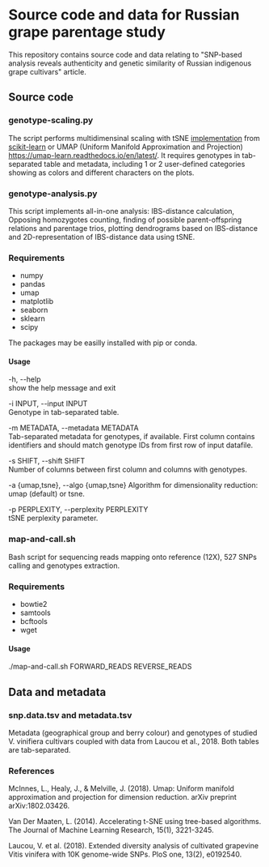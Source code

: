 # Source code and data for Russian grape parentage study

This repository contains source code and data relating to "SNP-based analysis reveals authenticity and genetic similarity of Russian indigenous grape cultivars" article.

## Source code

### genotype-scaling.py

The script performs multidimensinal scaling with tSNE [implementation](https://scikit-learn.org/stable/modules/generated/sklearn.manifold.TSNE.html) from [scikit-learn](https://scikit-learn.org/stable/index.html) or UMAP (Uniform Manifold Approximation and Projection) https://umap-learn.readthedocs.io/en/latest/. It requires genotypes in tab-separated table and metadata, including 1 or 2 user-defined categories showing as colors and different characters on the plots.

### genotype-analysis.py

This script implements all-in-one analysis: IBS-distance calculation, Opposing homozygotes counting, finding of possible parent-offspring relations and parentage trios, plotting dendrograms based on IBS-distance and 2D-representation of IBS-distance data using tSNE.

### Requirements

* numpy
* pandas
* umap
* matplotlib
* seaborn
* sklearn
* scipy

The packages may be easilly installed with pip or conda.

#### Usage

-h, --help  
show the help message and exit

-i INPUT, --input INPUT  
Genotype in tab-separated table.

-m METADATA, --metadata METADATA  
Tab-separated metadata for genotypes, if available. First column contains identifiers and should match genotype IDs from first row of input datafile.

-s SHIFT, --shift SHIFT  
Number of columns between first column and columns with genotypes.

-a {umap,tsne}, --algo {umap,tsne}
Algorithm for dimensionality reduction: umap (default) or tsne.

-p PERPLEXITY, --perplexity PERPLEXITY  
tSNE perplexity parameter.


### map-and-call.sh

Bash script for sequencing reads mapping onto reference (12X), 527 SNPs calling and genotypes extraction.


### Requirements

* bowtie2
* samtools
* bcftools
* wget

#### Usage

./map-and-call.sh FORWARD_READS REVERSE_READS


## Data and metadata

### snp.data.tsv and metadata.tsv

Metadata (geographical group and berry colour) and genotypes of studied V. vinifiera cultivars coupled with data from Laucou et al., 2018.
Both tables are tab-separated.

### References

McInnes, L., Healy, J., & Melville, J. (2018). Umap: Uniform manifold approximation and projection for dimension reduction. arXiv preprint arXiv:1802.03426.

Van Der Maaten, L. (2014). Accelerating t-SNE using tree-based algorithms. The Journal of Machine Learning Research, 15(1), 3221-3245.

Laucou, V. et al. (2018). Extended diversity analysis of cultivated grapevine Vitis vinifera with 10K genome-wide SNPs. PloS one, 13(2), e0192540.
